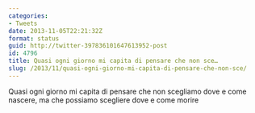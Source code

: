 ```yaml
---
categories:
- Tweets
date: 2013-11-05T22:21:32Z
format: status
guid: http://twitter-397836101647613952-post
id: 4796
title: Quasi ogni giorno mi capita di pensare che non sce…
slug: /2013/11/quasi-ogni-giorno-mi-capita-di-pensare-che-non-sce/
---
```


Quasi ogni giorno mi capita di pensare che non scegliamo dove e come nascere, ma che possiamo scegliere dove e come morire
